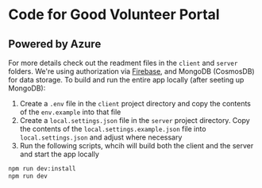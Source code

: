 # Code for Good Volunteer Portal
## Powered by Azure

For more details check out the readment files in the `client` and `server` folders. We're using authorization via [Firebase](https://firebase.google.com/), and MongoDB (CosmosDB) for data storage. To build and run the entire app locally (after seeting up MongoDB):

1. Create a `.env` file in the `client` project directory and copy the contents of the `env.example` into that file
1. Create a `local.settings.json` file in the `server` project directory. Copy the contents of the `local.settings.example.json` file into `local.settings.json` and adjust where necessary
1. Run the following scripts, whcih will build both the client and the server and start the app locally

```bash
npm run dev:install
npm run dev
```